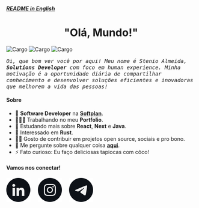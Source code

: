 <a href="./README.en.md"><h5><strong>README in English</strong></h5></a>

<h1 align="center"><strong>"Olá, Mundo!"</strong></h1>

![Cargo](https://img.shields.io/badge/Softplan-1d1d1d?style=for-the-badge&logo=linkedin)
![Cargo](https://img.shields.io/badge/Software_Developer-1d1d1d?style=for-the-badge&logo=linkedin)
![Cargo](https://img.shields.io/badge/Softplan-1d1d1d?style=for-the-badge)

<samp><em>Oi, que bom ver você por aqui! Meu nome é Stenio Almeida, **Solutions Developer** com foco em human experience. Minha motivação é a oportunidade diária de compartilhar conhecimento e desenvolver soluções eficientes e inovadoras que melhorem a vida das pessoas!</em></samp>

#### **Sobre**

- 💼 **Software Developer** na [**Softplan**][softplan].
- 👨🏻‍💻 Trabalhando no meu **Portfolio**.
- 🌱 Estudando mais sobre **React**, **Next** e **Java**.
- 🧐 Interessado em **Rust**.
- 🤝🏼 Gosto de contribuir em projetos open source, sociais e pro bono.
- 💬 Me pergunte sobre qualquer coisa [**aqui**][telegram].
- ⚡ Fato curioso: Eu faço deliciosas tapiocas com côco!

#### **Vamos nos conectar!**

[<img src="./etc/assets/social-linkedin.svg" alt="Linkedin" />][linkedin]&nbsp;&nbsp;&nbsp;&nbsp;
[<img src="./etc/assets/social-instagram.svg" alt="Instagram" />][instagram]&nbsp;&nbsp;&nbsp;&nbsp;
[<img src="./etc/assets/social-telegram.svg" alt="Telegram" />][telegram]

<!-- <a href="./RESUME.md"><h4><strong>Ver perfil completo!</strong></h4></a> -->

<!-- links -->

[linkedin]: https://linkedin.com/in/stenioas/
[instagram]: https://instagram.com/stenioas/
[telegram]: https://t.me/stenioas/
[gmail]: mailto:stenioas@gmail.com
[softplan]: https://softplan.com.br/
[lang-english]: ./README.en.md
